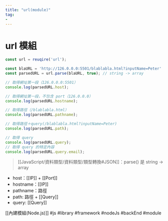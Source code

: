 ```yaml
---
title: "url(module)"
tag: 
- 
---
```

# url 模組
```js
const url = reuqire('url');

const blaURL = 'http://126.0.0.0:5501/blablabla.html?inputName=Peter'
const parsedURL = url.parse(blaURL, true); // string -> array

// 取得網址第一段（126.0.0.0:5501）
console.log(parsedURL.host);

// 取得網址第一段，不包含 port（126.0.0.0）
console.log(parsedURL.hostname);

// 取得路徑（/blablabla.html）
console.log(parsedURL.pathname);

// 取得路徑＋query(/blablabla.html?inputName=Peter)
console.log(parsedURL.path);

// 取得 query
console.log(parsedURL.query);
// 取得 query 的特定內容
console.log(parsedURL.query.email);
```
>[[JavaScript/資料類型/資料類型/類型轉換#JSON]]：parse() 是 string -> array


- host：[[IP]] + [[Port]]
- hostname：[[IP]]
- pathname：路徑
- path: 路徑 + [[Query]]
- query: [[Query]]

[[內建模組(Node.js)]]
#js #library #framework #nodeJs #backEnd #module